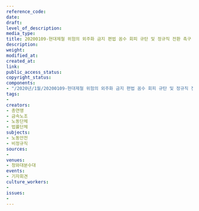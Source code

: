 ```yaml
---
reference_code: 
date: 
draft: 
level_of_description: 
media_type: 
title: 20200109-현대제철 위험의 외주화 금지 편법 꼼수 회피 규탄 및 정규직 전환 촉구 기자회견
description: 
weight: 
modified_at: 
created_at: 
link: 
public_access_status: 
copyright_status: 
components:
- "/2020년/1월/20200109-현대제철 위험의 외주화 금지 편법 꼼수 회피 규탄 및 정규직 전환 촉구 기자회견/_CTU4293.jpg"
tags:
- 
creators:
- 총연맹
- 금속노조
- 노동단체
- 법률단체
subjects:
- 노동안전
- 비정규직
sources:
- 
venues:
- 청와대분수대
events:
- 기자회견
culture_workers:
- 
issues:
- 
---
```


